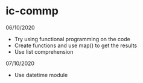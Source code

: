 # ic-commp

06/10/2020
- Try using functional programming on the code
- Create functions and use map() to get the results
- Use list comprehension

07/10/2020
- Use datetime module
